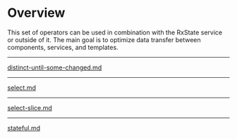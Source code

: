 # Overview

This set of operators can be used in combination with the RxState service or outside of it. The main goal is to optimize data transfer between components, services, and templates.

---

[distinct-until-some-changed.md](https://raw.githubusercontent.com/BioPhoton/rx-angular/master/libs/state/docs/api/operators/distinct-until-some-changed.md ':include')

---

[select.md](https://raw.githubusercontent.com/BioPhoton/rx-angular/master/libs/state/docs/api/operators/select.md ':include')

---

[select-slice.md](https://raw.githubusercontent.com/BioPhoton/rx-angular/master/libs/state/docs/api/operators/select-slice.md ':include')

---

[stateful.md](https://raw.githubusercontent.com/BioPhoton/rx-angular/master/libs/state/docs/api/operators/stateful.md ':include')
